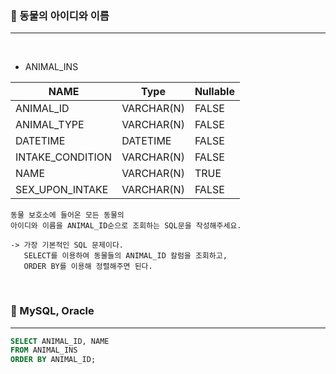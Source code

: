 ### 📖 동물의 아이디와 이름
---

<br>

* ANIMAL_INS

|NAME|Type|Nullable|
|---|---|---|
|ANIMAL_ID|VARCHAR(N)|FALSE|
|ANIMAL_TYPE|VARCHAR(N)|FALSE|
|DATETIME|DATETIME|FALSE|
|INTAKE_CONDITION|VARCHAR(N)|FALSE|
|NAME|VARCHAR(N)|TRUE|
|SEX_UPON_INTAKE|VARCHAR(N)|FALSE|

```
동물 보호소에 들어온 모든 동물의 
아이디와 이름을 ANIMAL_ID순으로 조회하는 SQL문을 작성해주세요. 

-> 가장 기본적인 SQL 문제이다.
   SELECT를 이용하여 동물들의 ANIMAL_ID 칼럼을 조회하고, 
   ORDER BY를 이용해 정렬해주면 된다.
```

<br>

### 📖 MySQL, Oracle
---
```SQL
SELECT ANIMAL_ID, NAME 
FROM ANIMAL_INS 
ORDER BY ANIMAL_ID;
```

<br>